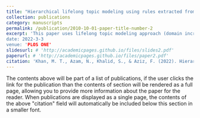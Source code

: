 ```yaml
---
title: "Hierarchical lifelong topic modeling using rules extracted from network communities"
collection: publications
category: manuscripts
permalink: /publication/2010-10-01-paper-title-number-2
excerpt: 'This paper uses lifelong topic modeling approach (domain incremental learning) from a sequence of domains with some overlapping features (product aspects from user reviews). The model maintain a continual knowledge-base as a network of word communities and share it for domain specific topic modeling. The idea is to improve accuracy and minimize on the need for data by sharing knowledge of shared features across domains."
date: 2022-3-3
venue: 'PLOS ONE'
slidesurl: # 'http://academicpages.github.io/files/slides2.pdf'
paperurl: # 'http://academicpages.github.io/files/paper2.pdf'
citation: 'Khan, M. T., Azam, N., Khalid, S., & Aziz, F. (2022). Hierarchical lifelong topic modeling using rules extracted from network communities. Plos one, 17(3), e0264481.'
---
```


The contents above will be part of a list of publications, if the user clicks the link for the publication than the contents of section will be rendered as a full page, allowing you to provide more information about the paper for the reader. When publications are displayed as a single page, the contents of the above "citation" field will automatically be included below this section in a smaller font.

